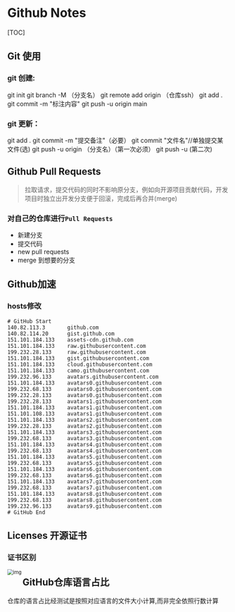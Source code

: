 # Github Notes

[TOC]

## Git 使用

### git 创建:

git init
git branch -M （分支名）
git remote add origin （仓库ssh）
git add .
git commit -m "标注内容"
git push -u origin main

### git 更新：

git add .
git commit -m "提交备注"（必要）
git commit "文件名"//单独提交某文件(选)
git push -u origin （分支名）（第一次必须）
git push -u (第二次)

## Github Pull Requests

> 拉取请求，提交代码的同时不影响原分支，例如向开源项目贡献代码，开发项目时独立出开发分支便于回滚，完成后再合并(merge)

### 对自己的仓库进行`Pull Requests`

* 新建分支
* 提交代码
* new pull requests
* merge 到想要的分支

## Github加速

### hosts修改

````hosts
# GitHub Start 
140.82.113.3       github.com
140.82.114.20      gist.github.com
151.101.184.133    assets-cdn.github.com
151.101.184.133    raw.githubusercontent.com
199.232.28.133     raw.githubusercontent.com 
151.101.184.133    gist.githubusercontent.com
151.101.184.133    cloud.githubusercontent.com
151.101.184.133    camo.githubusercontent.com
199.232.96.133     avatars.githubusercontent.com
151.101.184.133    avatars0.githubusercontent.com
199.232.68.133     avatars0.githubusercontent.com
199.232.28.133     avatars0.githubusercontent.com 
199.232.28.133     avatars1.githubusercontent.com
151.101.184.133    avatars1.githubusercontent.com
151.101.108.133    avatars1.githubusercontent.com
151.101.184.133    avatars2.githubusercontent.com
199.232.28.133     avatars2.githubusercontent.com
151.101.184.133    avatars3.githubusercontent.com
199.232.68.133     avatars3.githubusercontent.com
151.101.184.133    avatars4.githubusercontent.com
199.232.68.133     avatars4.githubusercontent.com
151.101.184.133    avatars5.githubusercontent.com
199.232.68.133     avatars5.githubusercontent.com
151.101.184.133    avatars6.githubusercontent.com
199.232.68.133     avatars6.githubusercontent.com
151.101.184.133    avatars7.githubusercontent.com
199.232.68.133     avatars7.githubusercontent.com
151.101.184.133    avatars8.githubusercontent.com
199.232.68.133     avatars8.githubusercontent.com
199.232.96.133     avatars9.githubusercontent.com
# GitHub End
````

## Licenses 开源证书

### 证书区别

<img src="Pics\开源证书选择.jpg" alt="img" style="zoom:80%;" align='left'/>

## GitHub仓库语言占比

仓库的语言占比经测试是按照对应语言的文件大小计算,而非完全依照行数计算

